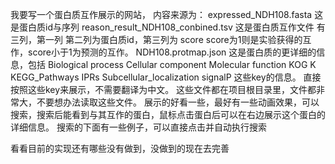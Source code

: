 我要写一个蛋白质互作展示的网站，
内容来源为：
expressed_NDH108.fasta
这是蛋白质id与序列
reason_result_NDH108_conbined.tsv
这是蛋白质互作文件 有三列，第一列 第二列为蛋白质id，第三列为 score
score为1则是实验获得的互作，score小于1为预测的互作。
NDH108.protmap.json
这是蛋白质的更详细的信息，包括 Biological process	Cellular component	Molecular function	KOG	K	KEGG_Pathways	IPRs	Subcellular_localization	signalP 这些key的信息。
直接按照这些key来展示，不需要翻译为中文。
这些文件都在项目根目录里，文件都非常大，不要想办法读取这些文件。
展示的好看一些，最好有一些动画效果，可以搜索，搜索后能看到与其互作的蛋白，鼠标点击蛋白后可以在右边展示这个蛋白的详细信息。
搜索的下面有一些例子，可以直接点击并自动执行搜索

看看目前的实现还有哪些没有做到，没做到的现在去完善 